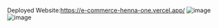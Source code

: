 Deployed Website:https://e-commerce-henna-one.vercel.app/
![image](https://github.com/dhruvin101/E-Commerce/assets/93768529/c851ddba-5a67-4bcf-a970-6b81b248bf14)
![image](https://github.com/dhruvin101/E-Commerce/assets/93768529/134fbc52-fa53-4ff4-b8b9-666f092e79dc)

